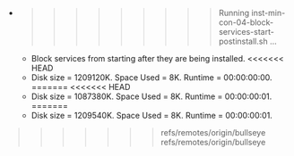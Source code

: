* >>>>>>>>> Running inst-min-con-04-block-services-start-postinstall.sh ...
  * Block services from starting after they are being installed.
<<<<<<< HEAD
  * Disk size = 1209120K. Space Used = 8K. Runtime = 00:00:00:00.
=======
<<<<<<< HEAD
  * Disk size = 1087380K. Space Used = 8K. Runtime = 00:00:00:01.
=======
  * Disk size = 1209540K. Space Used = 8K. Runtime = 00:00:00:01.
>>>>>>> refs/remotes/origin/bullseye
>>>>>>> refs/remotes/origin/bullseye
